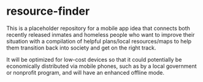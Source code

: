 # resource-finder

This is a placeholder repository for a mobile app idea that connects both recently released inmates and homeless people who want to improve their situation with a compilation of helpful plans/local resources/maps to help them transition back into society and get on the right track.

It will be optimized for low-cost devices so that it could potentially be economically distributed via mobile phones, such as by a local government or nonprofit program, and will have an enhanced offline mode.

